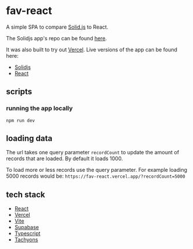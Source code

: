 # fav-react

A simple SPA to compare [Solid.js](https://www.solidjs.com/guides/getting-started) to React.

The Solidjs app's repo can be found [here](https://github.com/derFBeste/fav-solidjs).

It was also built to try out [Vercel](https://vercel.com/). Live versions of the app can be found here:

- [Solidjs](https://fav-solidjs.vercel.app/)
- [React](https://fav-react.vercel.app/)
## scripts
### running the app locally

`npm run dev`

## loading data

The url takes one query parameter `recordCount` to update the amount of records that are loaded. By default it loads 1000.

To load more or less records use the query parameter. For example loading 5000 records would be: `https://fav-react.vercel.app/?recordCount=5000`

## tech stack
- [React](https://reactjs.org/)
- [Vercel](https://vercel.com/)
- [Vite](https://vitejs.dev/guide/)
- [Supabase](https://supabase.com/)
- [Typescript](https://www.typescriptlang.org/)
- [Tachyons](https://tachyons.io/)